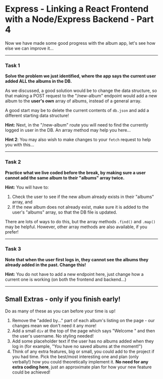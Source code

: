 # Express - Linking a React Frontend with a Node/Express Backend - Part 4

Now we have made some good progress with the album app, let's see how else we can improve it...

---

### Task 1

**Solve the problem we just identified, where the app says the current user added ALL the albums in the DB.** 

As we discussed, a good solution would be to change the data structure, so that making a POST request to the "/new-album" endpoint would add a new album to the **user's own** array of albums, instead of a general array.

A good start may be to delete the current contents of `db.json` and add a different starting data structure!

**Hint:** Next, in the "/new-album" route you will need to find the currently logged in user in the DB. An array method may help you here...

**Hint 2**: You may also wish to make changes to your `fetch` request to help you with this...

---

### Task 2

**Practice what we live coded before the break, by making sure a user cannot add the same album to their "albums" array twice.**

**Hint:** You will have to:

1. Check the user to see if the new album already exists in their "albums" array, and
2. If the new album does not already exist, make sure it is added to the user's "albums" array, so that the DB file is updated.

There are lots of ways to do this, but the array methods `.find()` and `.map()` may be helpful. However, other array methods are also available, if you prefer!

---

### Task 3

**Note that when the user first logs in, they cannot see the albums they already added in the past. Change this!**

**Hint:** You do not have to add a new endpoint here, just change how a current one is working (on both the frontend and backend...)

---

## Small Extras - only if you finish early!

Do as many of these as you can before your time is up!

1. Remove the "added by..." part of each album's listing on the page - our changes mean we don't need it any more!
2. Add a small `div` at the top of the page which says "Welcome " and then the user's username. No styling needed!
3. Add some placeholder text if the user has no albums added when they log in (for example, "You have no saved albums at the moment!")
4. Think of any extra features, big or small, you could add to the project if you had time. Pick the best/most interesting one and plan (only verbally!) how you could theoretically implement it. **No need for any extra coding here**, just an approximate plan for how your new feature could be achieved!